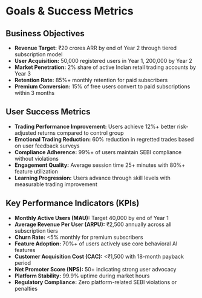 # Goals & Success Metrics

## Business Objectives

- **Revenue Target:** ₹20 crores ARR by end of Year 2 through tiered subscription model
- **User Acquisition:** 50,000 registered users in Year 1, 200,000 by Year 2
- **Market Penetration:** 2% share of active Indian retail trading accounts by Year 3
- **Retention Rate:** 85%+ monthly retention for paid subscribers
- **Premium Conversion:** 15% of free users convert to paid subscriptions within 3 months

## User Success Metrics

- **Trading Performance Improvement:** Users achieve 12%+ better risk-adjusted returns compared to control group
- **Emotional Trading Reduction:** 60% reduction in regretted trades based on user feedback surveys
- **Compliance Adherence:** 99%+ of users maintain SEBI compliance without violations
- **Engagement Quality:** Average session time 25+ minutes with 80%+ feature utilization
- **Learning Progression:** Users advance through skill levels with measurable trading improvement

## Key Performance Indicators (KPIs)

- **Monthly Active Users (MAU):** Target 40,000 by end of Year 1
- **Average Revenue Per User (ARPU):** ₹2,500 annually across all subscription tiers
- **Churn Rate:** <5% monthly for premium subscribers
- **Feature Adoption:** 70%+ of users actively use core behavioral AI features
- **Customer Acquisition Cost (CAC):** <₹1,500 with 18-month payback period
- **Net Promoter Score (NPS):** 50+ indicating strong user advocacy
- **Platform Stability:** 99.9% uptime during market hours
- **Regulatory Compliance:** Zero platform-related SEBI violations or penalties
